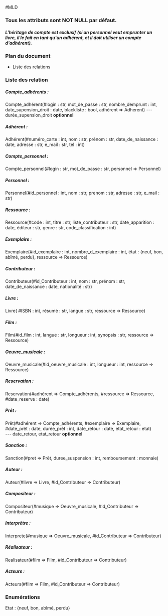 #MLD

### Tous les attributs sont NOT NULL par défaut.
##### L'héritage de compte est exclusif (si un personnel veut emprunter un livre, il le fait en tant qu'un adhérent, et il doit utiliser un compte d'adhérent).

### Plan du document
*   Liste des relations


### Liste des relation


##### Compte_adhérents :
Compte_adhérent(#login : str, mot_de_passe : str, nombre_demprunt : int, date_supension_droit : date, blackliste : bool, adhérent => Adherent)
\--- durée_supension_droit **optionnel** 

##### Adhérent :
Adhérent(#numéro_carte : int, nom : str, prénom : str, date_de_naissance : date, adresse : str, e_mail : str, tel : int) 

##### Compte_personnel :
Compte_personnel(#login : str, mot_de_passe : str, personnel => Personnel)

##### Personnel :
Personnel(#id_personnel : int, nom : str, prenom : str, adresse : str, e_mail : str) 

##### Ressource :
Ressource(#code : int, titre : str, liste_contributeur : str, date_apparition : date, éditeur : str, genre : str, code_classification : int) 

##### Exemplaire :
Exemplaire(#id_exemplaire : int, nombre_d_exemplaire : int, état : {neuf, bon, abîmé, perdu}, ressource => Ressource)

##### Contributeur :
Contributeur(#id_Contributeur : int, nom : str, prénom : str, date_de_naissance : date, nationalité : str) 

##### Livre :
Livre( #ISBN : int, résumé : str, langue : str, ressource => Ressource) 

##### Film : 
Film(#id_film : int, langue : str, longueur : int, synopsis : str, ressource => Ressource) 

##### Oeuvre_musicale :
Oeuvre_musicale(#id_oeuvre_musicale : int, longueur : int, ressource => Ressource) 

##### Reservation :  
Reservation(#adhérent => Compte_adhérents, #ressource => Ressource, #date_reserve : date)  

##### Prêt :
Prêt(#adhérent => Compte_adhérents, #exemplaire => Exemplaire, #date_prêt : date, durée_prêt : int, date_retour : date, etat_retour : etat)  
\--- date_retour, etat_retour **optionnel**  

##### Sanction : 
Sanction(#pret => Prêt, duree_suspension : int, remboursement : monnaie)

##### Auteur :
Auteur(#livre => Livre, #id_Contributeur => Contributeur)

##### Compositeur :
Compositeur(#musique => Oeuvre_musicale, #id_Contributeur => Contributeur) 

##### Interprètre :
Interprete(#musique => Oeuvre_musicale, #id_Contributeur => Contributeur) 

##### Réalisateur :
Realisateur(#film => Film, #id_Contributeur => Contributeur) 

##### Acteurs :
Acteurs(#film => Film, #id_Contributeur => Contributeur) 



### Enumérations  
Etat : {neuf, bon, abîmé, perdu}
